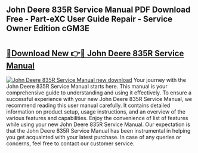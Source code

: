 ## John Deere 835R Service Manual PDF Download Free - Part-eXC User Guide Repair - Service Owner Edition cGM3E

# <h2><a href="http://bc88170.oget.top/?id=John+Deere+835R+Service+Manual">🔗Download New 👉🔴 John Deere 835R Service Manual</a></h2>

[![John Deere 835R Service Manual new download](https://i.imgur.com/5g1atiW.png)](http://bc88170.oget.top/?id=John+Deere+835R+Service+Manual)
Your journey with the John Deere 835R Service Manual starts here. This manual is your comprehensive guide to understanding and using it effectively. To ensure a successful experience with your new John Deere 835R Service Manual, we recommend reading this user manual carefully. It contains detailed information on product setup, usage instructions, and an overview of the various features and capabilities. Enjoy the convenience of list of features while using your new John Deere 835R Service Manual. Our expectation is that the John Deere 835R Service Manual has been instrumental in helping you get acquainted with your latest purchase. In case of any queries or concerns, feel free to contact our customer service.
